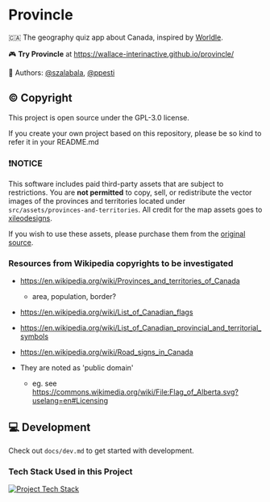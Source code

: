 # Provincle

🇨🇦 The geography quiz app about Canada, inspired by
[Worldle](https://github.com/markgalassi/worldle).

🎮 **Try Provincle** at https://wallace-interinactive.github.io/provincle/

🎨 Authors:
[@szalabala](https://github.com/szalabala), [@ppesti](https://github.com/ppesti)

## ©️ Copyright

This project is open source under the GPL-3.0 license.

If you create your own project based on this repository, please be so kind to
refer it in your README.md

### ❗️NOTICE

This software includes paid third-party assets that are subject to restrictions.
You are **not permitted** to copy, sell, or redistribute the vector images of
the provinces and territories located under
`src/assets/provinces-and-territories`. All credit for the map assets goes to
[xileodesigns](https://www.etsy.com/shop/xileodesigns).

If you wish to use these assets, please purchase them from the
[original source](https://www.etsy.com/listing/827132841/13-individual-canada-canadian-province).

### Resources from Wikipedia copyrights to be investigated

- https://en.wikipedia.org/wiki/Provinces_and_territories_of_Canada
  - area, population, border?
- https://en.wikipedia.org/wiki/List_of_Canadian_flags
- https://en.wikipedia.org/wiki/List_of_Canadian_provincial_and_territorial_symbols
- https://en.wikipedia.org/wiki/Road_signs_in_Canada

- They are noted as 'public domain'
  - eg. see https://commons.wikimedia.org/wiki/File:Flag_of_Alberta.svg?uselang=en#Licensing

## 💻 Development

Check out `docs/dev.md` to get started with development.

### Tech Stack Used in this Project

[![Project Tech Stack](https://skillicons.dev/icons?i=ts,react,tailwind,vite,vitest,yarn&perline=3)](https://skillicons.dev)
